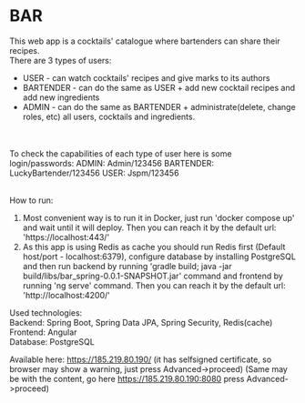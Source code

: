 # BAR
This web app is a cocktails' catalogue where bartenders can share their
recipes. 
<br>
There are 3 types of users:
<br>
* USER - can watch cocktails' recipes and give marks to its authors<br>
* BARTENDER - can do the same as USER + add new cocktail recipes
and add new ingredients
* ADMIN - can do the same as BARTENDER + administrate(delete, change
roles, etc) all users, cocktails and ingredients.
<br>
<br>
To check the capabilities of each type of user here is some login/passwords:
ADMIN: Admin/123456
BARTENDER: LuckyBartender/123456
USER: Jspm/123456
<br>
<br>


How to run:
1) Most convenient way is to run it in Docker, just run 'docker compose up' and wait until it will deploy.
Then you can reach it by the default url: 'https://localhost:443/'
2) As this app is using Redis as cache you should run Redis first (Default host/port - localhost:6379), configure
database by installing PostgreSQL and then run backend by running 'gradle build; java -jar build/libs/bar_spring-0.0.1-SNAPSHOT.jar' command and frontend by running 'ng serve' command. Then you can reach it by the default url: 'http://localhost:4200/'



Used technologies:
<br>
Backend: Spring Boot, Spring Data JPA, Spring Security, Redis(cache)
<br>
Frontend: Angular
<br>
Database: PostgreSQL

Available here: https://185.219.80.190/ (it has selfsigned certificate, so browser may show a warning, just press Advanced->proceed)
(Same may be with the content, go here https://185.219.80.190:8080 press Advanced->proceed)